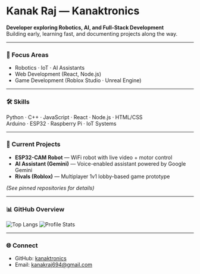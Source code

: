 # Kanak Raj — Kanaktronics

**Developer exploring Robotics, AI, and Full-Stack Development**  
Building early, learning fast, and documenting projects along the way.

---

### 🔧 Focus Areas
- Robotics · IoT · AI Assistants  
- Web Development (React, Node.js)  
- Game Development (Roblox Studio · Unreal Engine)  

---

### 🛠️ Skills
Python · C++ · JavaScript · React · Node.js · HTML/CSS  
Arduino · ESP32 · Raspberry Pi · IoT Systems  

---

### 🚀 Current Projects
- **ESP32-CAM Robot** — WiFi robot with live video + motor control  
- **AI Assistant (Gemini)** — Voice-enabled assistant powered by Google Gemini  
- **Rivals (Roblox)** — Multiplayer 1v1 lobby-based game prototype  

*(See pinned repositories for details)*

---

### 📊 GitHub Overview
![Top Langs](https://github-readme-stats.vercel.app/api/top-langs/?username=kanaktronics&layout=compact&hide=html)
![Profile Stats](https://github-readme-stats.vercel.app/api?username=kanaktronics&show_icons=true&theme=default)

---

### 🌐 Connect
- GitHub: [kanaktronics](https://github.com/kanaktronics)  
- Email: kanakraj694@gmail.com
